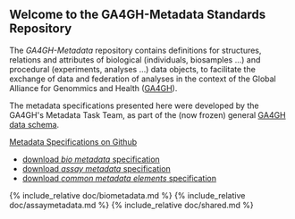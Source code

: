 ## Welcome to the GA4GH-Metadata Standards Repository

The *GA4GH-Metadata* repository contains definitions for structures, relations and attributes of biological (individuals, biosamples ...) and procedural (experiments, analyses ...) data objects, to facilitate the exchange of data and federation of analyses in the context of the Global Alliance for Genommics and Health ([GA4GH](http://ga4gh.org)).

The metadata specifications presented here were developed by the GA4GH's Metadata Task Team, as part of the (now frozen) general [GA4GH data schema](https://github.com/ga4gh/ga4gh-schemas/).

[Metadata Specifications on Github](https://github.com/ga4gh-metadata/ga4gh-metadata/blob/master/schema/)
* [download *bio metadata* specification](https://raw.githubusercontent.com/ga4gh-metadata/ga4gh-metadata/master/schema/biometadata.proto)
* [download *assay metadata* specification](https://raw.githubusercontent.com/ga4gh-metadata/ga4gh-metadata/master/schema/assaymetadata.proto)
* [download *common metadata elements* specification](https://raw.githubusercontent.com/ga4gh-metadata/ga4gh-metadata/master/schema/shared.proto)


{% include_relative doc/biometadata.md %}
{% include_relative doc/assaymetadata.md %}
{% include_relative doc/shared.md %}
<!--
[Bio-Metadata (full path)](https://github.com/ga4gh-metadata/ga4gh-metadata/blob/master/schema/bio_metadata.proto)
-->
